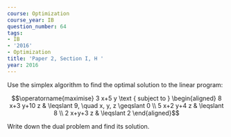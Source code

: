 ```yaml
---
course: Optimization
course_year: IB
question_number: 64
tags:
- IB
- '2016'
- Optimization
title: 'Paper 2, Section I, H '
year: 2016
---
```




Use the simplex algorithm to find the optimal solution to the linear program:

$$\operatorname{maximise} 3 x+5 y \text { subject to } \begin{aligned}
8 x+3 y+10 z & \leqslant 9, \quad x, y, z \geqslant 0 \\
5 x+2 y+4 z & \leqslant 8 \\
2 x+y+3 z & \leqslant 2
\end{aligned}$$

Write down the dual problem and find its solution.